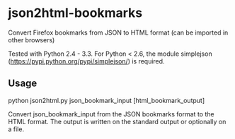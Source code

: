 json2html-bookmarks
===================

Convert Firefox bookmarks from JSON to HTML format (can be imported in other browsers)

Tested with Python 2.4 - 3.3. For Python < 2.6, the module simplejson (https://pypi.python.org/pypi/simplejson/) is required.

Usage
-----

python json2html.py json_bookmark_input [html_bookmark_output]

Convert json_bookmark_input from the JSON bookmarks format to the HTML format.
The output is written on the standard output or optionally on a file.

